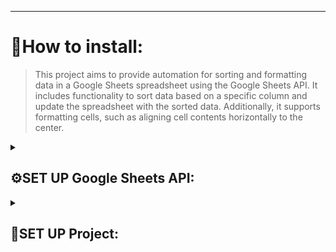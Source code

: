 <hr>

<h1>📍How to install: </h1>

> This project aims to provide automation for sorting and formatting
> data in a Google Sheets spreadsheet using the Google Sheets API.
> It includes functionality to sort data based on a specific column
> and update the spreadsheet with the sorted data. Additionally, it
> supports formatting cells, such as aligning cell contents
> horizontally to the center.


<!-- Google OAuth -->
<details><summary><h2>⚙️SET UP Google Sheets API:</h2></summary><br/>

<h3>If this step has already been completed, you can skip it.</h3>

<h4>[An article from Google about setting up](https://developers.google.com/sheets/api/quickstart/python)</h4>

<h4>Or use this video tutorial:
[Link](https://www.youtube.com/watch?v=zCEJurLGFRk&ab_channel=TechWithTim)</h4>

<h4>Check if it's enabled:<br>
[Google Sheets](https://console.cloud.google.com/apis/library/drive.googleapis.com)<br>
[Google Driver](https://console.cloud.google.com/apis/library/sheets.googleapis.com)

<h4>[Create credentials.json](https://console.cloud.google.com/apis/api/sheets.googleapis.com/credentials) > service
account > KEYS > ADD KEY JSON </h4>
<h4>Put credentials.json into Google_Sheets_API folder</h4>

<h4>Share "Your Table" with your
[service account email](https://console.cloud.google.com/apis/api/sheets.googleapis.com/credentials)</h4>

</details>
<!-- Google OAuth -->


<!-- Python -->
<details><summary><h2>🐍SET UP Project:</h2></summary><br/>

<h3>Insert this command into cmd/terminal (in .env file set correct values):</h3>

```
cd backend/
echo "Creating .env file..."
cat <<EOL > .env
# Get form url https://docs.google.com/spreadsheets/d/__HERE_IS_SHEET_ID__/edit#gid=0
SHEET_ID="..."
EOL
cd ..
```

<h3>Create a virtual environment </h3>

```
python3 -m venv venv
```

<h3>Activate it:</h3>

```
source venv/bin/activate
```

<h3>Install libraries:</h3>

```
pip install -r requirements.txt
```

</details>
<!-- Python -->


